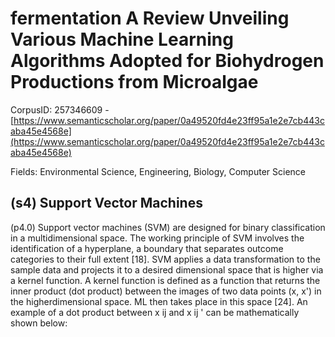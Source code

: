 # fermentation A Review Unveiling Various Machine Learning Algorithms Adopted for Biohydrogen Productions from Microalgae

CorpusID: 257346609 - [https://www.semanticscholar.org/paper/0a49520fd4e23ff95a1e2e7cb443caba45e4568e](https://www.semanticscholar.org/paper/0a49520fd4e23ff95a1e2e7cb443caba45e4568e)

Fields: Environmental Science, Engineering, Biology, Computer Science

## (s4) Support Vector Machines
(p4.0) Support vector machines (SVM) are designed for binary classification in a multidimensional space. The working principle of SVM involves the identification of a hyperplane, a boundary that separates outcome categories to their full extent [18]. SVM applies a data transformation to the sample data and projects it to a desired dimensional space that is higher via a kernel function. A kernel function is defined as a function that returns the inner product (dot product) between the images of two data points (x, x') in the higherdimensional space. ML then takes place in this space [24]. An example of a dot product between x ij and x ij ' can be mathematically shown below:

